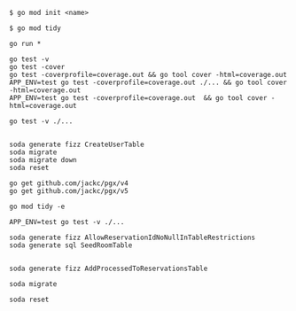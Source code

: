 

    $ go mod init <name>

    $ go mod tidy

    go run *

    go test -v
    go test -cover
    go test -coverprofile=coverage.out && go tool cover -html=coverage.out
    APP_ENV=test go test -coverprofile=coverage.out ./... && go tool cover -html=coverage.out
    APP_ENV=test go test -coverprofile=coverage.out  && go tool cover -html=coverage.out

    go test -v ./...


    soda generate fizz CreateUserTable
    soda migrate
    soda migrate down
    soda reset

    go get github.com/jackc/pgx/v4
    go get github.com/jackc/pgx/v5

    go mod tidy -e

    APP_ENV=test go test -v ./...

    soda generate fizz AllowReservationIdNoNullInTableRestrictions
    soda generate sql SeedRoomTable


    soda generate fizz AddProcessedToReservationsTable

    soda migrate

    soda reset